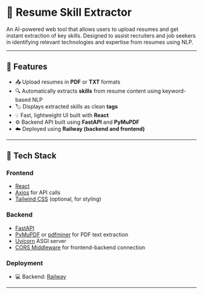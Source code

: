 # 🧠 Resume Skill Extractor

An AI-powered web tool that allows users to upload resumes and get instant extraction of key skills. Designed to assist recruiters and job seekers in identifying relevant technologies and expertise from resumes using NLP.

---

## 🚀 Features

- 📤 Upload resumes in **PDF** or **TXT** formats
- 🔍 Automatically extracts **skills** from resume content using keyword-based NLP
- 🏷️ Displays extracted skills as clean **tags**
- 💡 Fast, lightweight UI built with **React**
- ⚙️ Backend API built using **FastAPI** and **PyMuPDF**
- ☁️ Deployed using **Railway (backend and frontend)**

---

## 🧰 Tech Stack

### Frontend
- [React](https://reactjs.org/)
- [Axios](https://axios-http.com/) for API calls
- [Tailwind CSS](https://tailwindcss.com/) (optional, for styling)

### Backend
- [FastAPI](https://fastapi.tiangolo.com/)
- [PyMuPDF](https://pymupdf.readthedocs.io/) or [pdfminer](https://github.com/pdfminer/pdfminer.six) for PDF text extraction
- [Uvicorn](https://www.uvicorn.org/) ASGI server
- [CORS Middleware](https://fastapi.tiangolo.com/tutorial/cors/) for frontend-backend connection

### Deployment
- 💻 Backend: [Railway](https://railway.app/)

---
